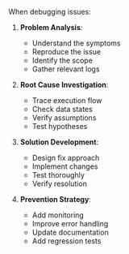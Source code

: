 When debugging issues:

1. **Problem Analysis**:
   - Understand the symptoms
   - Reproduce the issue
   - Identify the scope
   - Gather relevant logs

2. **Root Cause Investigation**:
   - Trace execution flow
   - Check data states
   - Verify assumptions
   - Test hypotheses

3. **Solution Development**:
   - Design fix approach
   - Implement changes
   - Test thoroughly
   - Verify resolution

4. **Prevention Strategy**:
   - Add monitoring
   - Improve error handling
   - Update documentation
   - Add regression tests